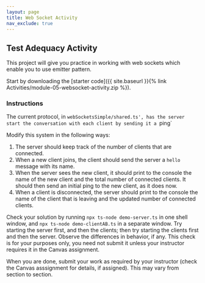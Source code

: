 ```yaml
---
layout: page
title: Web Socket Activity
nav_exclude: true
---
```


## Test Adequacy Activity
This project will give you practice in working with web sockets which enable you to use emitter pattern. 

Start by downloading the [starter code]({{ site.baseurl }}{% link Activities/module-05-websocket-activity.zip %}).

### Instructions
The current protocol, in `webSocketsSimple/shared.ts', has the server start the conversation with each client by sending it a `ping`

Modify this system in the following ways:
1. The server should keep track of the number of clients that are connected.
2. When a new client joins, the client should send the server a `hello` message with its name.
3. When the server sees the new client, it should print to the console the name of the new client and the total number of connected clients. It should then send an initial ping to the new client, as it does now.
4. When a client is disconnected, the server should print to the console the name of the client that is leaving and the updated number of connected clients.

Check your solution by running `npx ts-node demo-server.ts` in one shell window, and `npx ts-node demo-clientAB.ts` in a separate window.  Try starting the server first, and then the clients; then try starting the clients first and then the server. Observe the differences in behavior, if any. This check is for your purposes only, you need not submit it unless your instructor requires it in the Canvas assignment.

When you are done, submit your work as required by your instructor (check the Canvas asssignment for details, if assigned). This may vary from section to section.